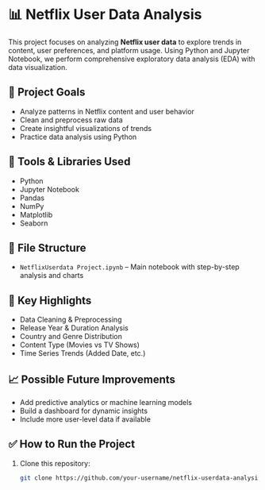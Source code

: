 # 📊 Netflix User Data Analysis

This project focuses on analyzing **Netflix user data** to explore trends in content, user preferences, and platform usage. Using Python and Jupyter Notebook, we perform comprehensive exploratory data analysis (EDA) with data visualization.

## 🚀 Project Goals

- Analyze patterns in Netflix content and user behavior
- Clean and preprocess raw data
- Create insightful visualizations of trends
- Practice data analysis using Python

## 🧰 Tools & Libraries Used

- Python
- Jupyter Notebook
- Pandas
- NumPy
- Matplotlib
- Seaborn

## 📂 File Structure

- `NetflixUserdata Project.ipynb` – Main notebook with step-by-step analysis and charts

## 📌 Key Highlights

- Data Cleaning & Preprocessing
- Release Year & Duration Analysis
- Country and Genre Distribution
- Content Type (Movies vs TV Shows)
- Time Series Trends (Added Date, etc.)


## 📈 Possible Future Improvements

- Add predictive analytics or machine learning models
- Build a dashboard for dynamic insights
- Include more user-level data if available

## ✅ How to Run the Project

1. Clone this repository:
   ```bash
   git clone https://github.com/your-username/netflix-userdata-analysis.git
